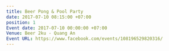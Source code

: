 ```yaml
---
title: Beer Pong & Pool Party
date: 2017-07-10 08:15:00 +07:00
position: 1
Event date: 2017-07-10 00:00:00 +07:00
Venue: Beer 2ku - Quang An
Event URL: https://www.facebook.com/events/108196529820316/
---
```


